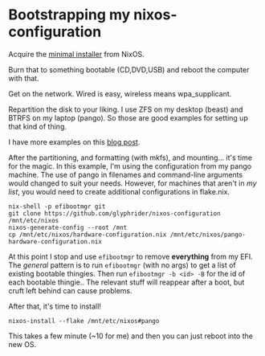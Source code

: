 # Bootstrapping my nixos-configuration

Acquire the [minimal installer](https://channels.nixos.org/nixos-23.11/latest-nixos-minimal-x86_64-linux.iso) from NixOS.

Burn that to something bootable (CD,DVD,USB) and reboot the computer with that.

Get on the network. Wired is easy, wireless means wpa_supplicant.

Repartition the disk to your liking. I use ZFS on my desktop (beast) and BTRFS on my laptop (pango).
So those are good examples for setting up that kind of thing.

I have more examples on this [blog post](https://wardtalks.com/posts/nixos/).

After the partitioning, and formatting (with mkfs), and mounting... it's time for the magic.
In this example, I'm using the configuration from my pango machine.
The use of pango in filenames and command-line arguments would changed to suit your needs.
However, for machines that aren't in _my list_, you would need to create additional configurations in flake.nix.

```
nix-shell -p efibootmgr git
git clone https://github.com/glyphrider/nixos-configuration /mnt/etc/nixos
nixos-generate-config --root /mnt
cp /mnt/etc/nixos/hardware-configuration.nix /mnt/etc/nixos/pango-hardware-configuration.nix
```

At this point I stop and use `efibootmgr` to remove **everything** from my EFI.
The _general_ pattern is to run `efibootmgr` (with no args) to get a list of existing bootable thingies.
Then run `efibootmgr -b <id> -B` for the id of each bootable thingie..
The relevant stuff will reappear after a boot, but cruft left behind can cause problems.

After that, it's time to install!

```
nixos-install --flake /mnt/etc/nixos#pango
```

This takes a few minute (~10 for me) and then you can just reboot into the new OS.
